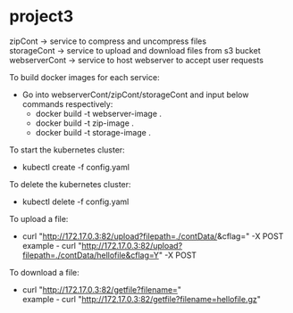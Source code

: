 # project3

zipCont -> service to compress and uncompress files <br/>
storageCont -> service to upload and download files from s3 bucket <br/>
webserverCont -> service to host webserver to accept user requests <br/>

To build docker images for each service:
- Go into webserverCont/zipCont/storageCont and input below commands respectively:
	- docker build -t webserver-image .
	- docker build -t zip-image .
	- docker build -t storage-image .

To start the kubernetes cluster:
- kubectl create -f config.yaml

To delete the kubernetes cluster:
-  kubectl delete -f config.yaml

To upload a file:
- curl "http://172.17.0.3:82/upload?filepath=./contData/<filename>&cflag=<Y or N>" -X POST <br/>
example - curl "http://172.17.0.3:82/upload?filepath=./contData/hellofile&cflag=Y" -X POST <br/>

To download a file:
- curl "http://172.17.0.3:82/getfile?filename=<filename>" <br/>
example - curl "http://172.17.0.3:82/getfile?filename=hellofile.gz" <br/>
